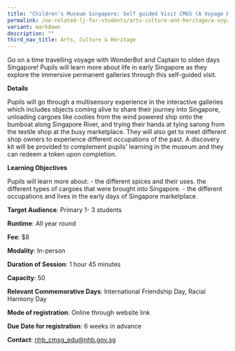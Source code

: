 ```yaml
---
title: "Children's Museum Singapore: Self guided Visit CMGS (A Voyage Back in Time)"
permalink: /ne-related-lj-for-students/arts-culture-and-heritage/a-voyage-back-in-time/
variant: markdown
description: ""
third_nav_title: Arts, Culture & Heritage
---
```

Go on a time travelling voyage with WonderBot and Captain to olden days Singapore! Pupils will learn more about life in early Singapore as they explore the immersive permanent galleries through this self-guided visit.

**Details**

Pupils will go through a multisensory experience in the interactive galleries which includes objects coming alive to share their journey into Singapore, unloading cargoes like coolies from the wind powered ship onto the bumboat along Singapore River, and trying their hands at tying sarong from the textile shop at the busy marketplace. They will also get to meet different shop owners to experience different occupations of the past. A discovery kit will be provided to complement pupils' learning in the museum and they can redeem a token upon completion.

**Learning Objectives**

Pupils will learn more about:  -	the different spices and their uses.  the different types of cargoes that were brought into Singapore. -	the different occupations and lives in the early days of Singapore marketplace.

**Target Audience**: Primary 1- 3 students

**Runtime**: All year round

**Fee**:  $8

**Modality**: In-person

**Duration of Session**: 1 hour 45 minutes

**Capacity**: 50

**Relevant Commemorative Days**: International Friendship Day, Racial Harmony Day

**Mode of registration**: Online through website link

**Due Date for registration**: 6 weeks in advance

**Contact**: nhb_cmsg_edu@nhb.gov.sg
